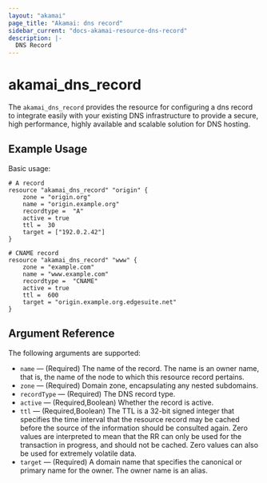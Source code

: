 ```yaml
---
layout: "akamai"
page_title: "Akamai: dns record"
sidebar_current: "docs-akamai-resource-dns-record"
description: |-
  DNS Record
---
```


# akamai_dns_record


The `akamai_dns_record` provides the resource for configuring a dns record to integrate easily with your existing DNS infrastructure to provide a secure, high performance, highly available and scalable solution for DNS hosting.

## Example Usage

Basic usage:

```hcl
# A record
resource "akamai_dns_record" "origin" {
    zone = "origin.org"
    name = "origin.example.org"
    recordtype =  "A"
    active = true
    ttl =  30
    target = ["192.0.2.42"]
}

# CNAME record
resource "akamai_dns_record" "www" {
    zone = "example.com"
    name = "www.example.com"
    recordtype =  "CNAME"
    active = true
    ttl =  600 
    target = "origin.example.org.edgesuite.net"
}
```

## Argument Reference

The following arguments are supported:

* `name` — (Required) The name of the record. The name is an owner name, that is, the name of the node to which this resource record pertains.  
* `zone` — (Required) Domain zone, encapsulating any nested subdomains.  
* `recordType` — (Required) The DNS record type.  
* `active` — (Required,Boolean) Whether the record is active.  
* `ttl` — (Required,Boolean) The TTL is a 32-bit signed integer that specifies the time interval that the resource record may be cached before the source of the information should be consulted again. Zero values are interpreted to mean that the RR can only be used for the transaction in progress, and should not be cached. Zero values can also be used for extremely volatile data.  
* `target` — (Required) A domain name that specifies the canonical or primary name for the owner. The owner name is an alias.  
